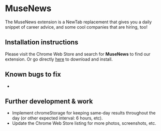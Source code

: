 # MuseNews
The MuseNews extension is a NewTab replacement that gives you a daily snippet of career advice, and some cool companies that are hiring, too!

## Installation instructions
Please visit the Chrome Web Store and search for **MuseNews** to find our extension.  Or go directly [here]() to download and install.

## Known bugs to fix
* 

## Further development & work
* Implement chromeStorage for keeping same-day results throughout the day (or other expected interval: 6 hours, etc).
* Update the Chrome Web Store listing for more photos, screenshots, etc.
